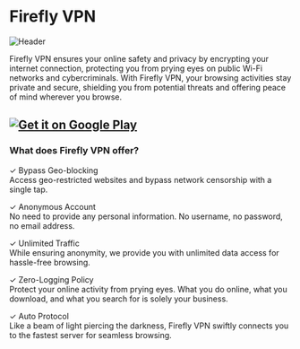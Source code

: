 # Firefly VPN

![Header](https://raw.githubusercontent.com/Fireflyvpn/fireflyvpn.com/d478c7ef676e2863a0eba1365c715fd3b7a9d40c/he5.svg?token=BLPTCCGSE4TMXUKTNW2S3QLHR776U)

<p align="left" style="display: flex; align-items: flex-start;">
    Firefly VPN ensures your online safety and privacy by encrypting your internet connection, protecting you from prying eyes on public Wi-Fi networks and cybercriminals. With Firefly VPN, your browsing activities stay private and secure, shielding you from potential threats and offering peace of mind wherever you browse.
  </span>
</p>

[![Get it on Google Play](https://upload.wikimedia.org/wikipedia/commons/7/78/Google_Play_Store_badge_EN.svg)](https://play.google.com/store/apps/details?id=com.fireflyvpn)
---
<h3> What does Firefly VPN offer?</h3>
✓ Bypass Geo-blocking <br>
Access geo-restricted websites and bypass network censorship with a single tap.

✓ Anonymous Account <br>
No need to provide any personal information. No username, no password, no email address.

✓ Unlimited Traffic <br>
While ensuring anonymity, we provide you with unlimited data access for hassle-free browsing.

✓ Zero-Logging Policy <br>
Protect your online activity from prying eyes. What you do online, what you download, and what you search for is solely your business.

✓ Auto Protocol <br>
Like a beam of light piercing the darkness, Firefly VPN swiftly connects you to the fastest server for seamless browsing.


